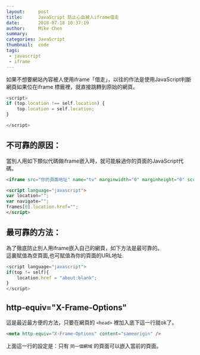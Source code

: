 ```yaml
---
layout:     post
title:      JavaScript 防止心血被人iframe借走
date:       2018-07-18 10:37:19
author:     Mike Chen
summary:    
categories: JavaScript
thumbnail:  code
tags:
 - javascript
 - iframe
---
```


如果不想要網站內容被人使用iframe「借走」，以往的作法是使用JavaScript判斷網頁如果位在iframe 標籤裡，就直接跳轉到原始的網頁。

```javascript
<script>
if (top.location !== self.location) {
    top.location = self.location;
}

</script>
```

## 不可靠的原因：
當別人用如下類似代碼做iframe嵌入時，就可能躲過你的頁面的JavaScript代碼。

```html
<iframe src="你的頁面地址" name="tv" marginwidth="0" marginheight="0" scrolling="No" noResize frameborder="0" id="tv"  framespacing="0" width="580" height="550" VSPACE=-145 HSPACE=-385></iframe>

<script language="javascript"> 
var location="";
var navigate="";
frames[0].location.href="";
</script>
```


## 最可靠的方法：
為了徹底防止別人用iframe嵌入自己的網頁，如下方法是最可靠的。<br>
這裏賦值為空頁面,也可賦值為你的頁面的URL地址.

```javascript
<script language="javascript">
if(top != self){
    location.href = "about:blank";
}
</script>
```

## http-equiv="X-Frame-Options"

這是最近最方便的方法，只要在網頁的 `<head>` 裡加入底下這一行就ok了。

```html
<meta http-equiv="X-Frame-Options" content="sameorigin" />
```

上面這一行的設定是：只有 `同一個網域` 的頁面可以嵌入當前的頁面。
